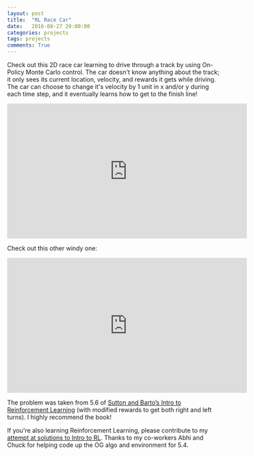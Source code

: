 ```yaml
---
layout: post
title:  "RL Race Car"
date:   2016-08-27 20:00:00
categories: projects
tags: projects
comments: True
---
```



Check out this 2D race car learning to drive through a track by using On-Policy Monte Carlo control. The car doesn't know anything about the track; it only sees its current location, velocity, and rewards it gets while driving. The car can choose to change it's velocity by 1 unit in x and/or y during each time step, and it eventually learns how to get to the finish line! 

<iframe width="560" height="315" src="https://www.youtube.com/embed/Ovn8IkiiBkQ" frameborder="0" allowfullscreen></iframe>

Check out this other windy one:

<iframe width="560" height="315" src="https://www.youtube.com/embed/ZC1I8qa-ycE" frameborder="0" allowfullscreen></iframe>


The problem was taken from 5.6 of <a href="https://webdocs.cs.ualberta.ca/~sutton/book/ebook/node56.html" target="_blank">Sutton and Barto’s Intro to Reinforcement Learning</a> (with modified rewards to get both right and left turns). I highly recommend the book! 


If you're also learning Reinforcement Learning, please contribute to my <a href="https://github.com/btaba/intro-to-rl" target="_blank">attempt at solutions to Intro to RL</a>. Thanks to my co-workers Abhi and Chuck for helping code up the OG algo and environment for 5.4.